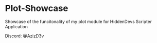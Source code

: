 # Plot-Showcase
Showcase of the funcitonality of my plot module for HiddenDevs Scripter Application

Discord: @AzizD3v
